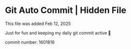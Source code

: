 # Git Auto Commit | Hidden File

This file was added Feb 12, 2025

Just for fun and keeping my daily git commit active 🤪

commit number: 1601816

